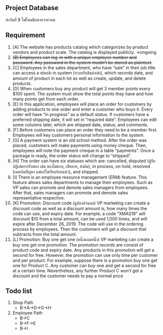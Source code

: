 ## Project Database
ส่งวันที่ 9 ไฟไหมชิบหายวายวอด

## Requirement
1. [A] The website has products catalog which categorizes by product vendors and product scale. The catalog is displayed publicly. ->ongoing
2. ~~[B] Employees can log-in with a unique employee number and password. Any password in the system mustn’t be stored as plaintext.~~
3. [C] Employees in the sales department, who have “sale” in their job title can access a stock-in system (ระบบรับสินค้าเข้า), which records date, and amount of product in each lot as well as create, update, and delete products.
4. [D] When customers buy any product will get 3 member points every $100 spent. The system must show the total points they have and how many points get from each order.
5. [E] In this application, employees will place an order for customers by adding products to one order and enter a customer who buys it. Every order will have “in progress” as a default status. If customers have a preferred shipping date, it will set in “required date”. Employees can edit some columns later, which are shipped date, status, and comments.
6. [F] Before customers can place an order they need to be a member first. Employees will key customers personal information to the system.
7. [G] A payment system is an old school method. After the order was placed, customers will make payments using money cheque. Then, employees will note the payment cheque in a table “payments”. Once a package is ready, the order status will change to “shipped”.
8. [H] The order can have six statuses which are: cancelled, disputed (ผู้รับปฏิเสธการรับของ เช่น ของไม่ครบ, เสียหาย, ส่งผิด), in process, on hold, resolved (เคยเกิดปัญหา แต่แก้ไขเรียบร้อยแล้ว), and shipped.
9. [I] There is an employee resource management (ERM) feature. This feature allows sales departments to manage their employees. Such as VP sales can promote and demote sales managers from employees. After that, sales managers can promote and demote sales representative respective.
10. [K] Promotion: Discount code (คูปองส่วนลด) VP marketing can create a discount code as well as a discount amount is, how many times the code can use, and expiry date. For example, a code “XMAS19” will discount $10 from a total amount, can be used 1,000 times, and will expire after December 26, 2019. The code will use in the ordering process by employees. Then the customers will get a discount that subtracts from the total amount.
11. [L] Promotion: Buy one get one (หนึ่งแถมหนึ่ง) VP marketing can create a buy one get one promotion. The promotion records are consist of product code and expiry date. Any products in this promotion will get a second for free. However, the promotion can use only time per customer and per product. For example, suppose there is a promotion buy one get one for Product C. Any customer can buy one and get a second for free at a certain time. Nevertheless, any further Product C won’t get a discount and the customer needs to pay a normal price
## Todo list
1. Shop Path
    * B->A->D->G->H
2. Employee Path
    * B->C
    * B->F->E
    * B->I

